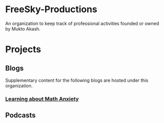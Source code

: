 # FreeSky-Productions
 An organization to keep track of professional activities founded or owned by Mukto Akash.

 # Projects
## Blogs
Supplementary content for the following blogs are hosted under this organization.

### [Learning about Math Anxiety](https://anxiousatmath.blogspot.com/)


## Podcasts

